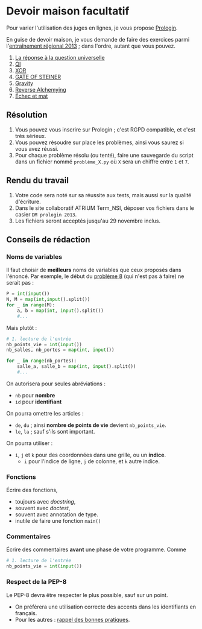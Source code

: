 # Devoir maison facultatif

Pour varier l'utilisation des juges en lignes, je vous propose [Prologin](https://prologin.org/).

En guise de devoir maison, je vous demande de faire des exercices parmi l'[entraînement régional 2013](https://prologin.org/train/2013/semifinal) ; dans l'ordre, autant que vous pouvez.

1. [La réponse à la question universelle](Prologin2013/prob-1.html)
2. [QI](Prologin2013/prob-2.html)
3. [XOR](Prologin2013/prob-3.html)
4. [GATE OF STEINER](Prologin2013/prob-4.html)
5. [Gravity](Prologin2013/prob-5.html)
6. [Reverse Alchemying](Prologin2013/prob-6.html)
7. [Échec et mat](Prologin2013/prob-7.html)

## Résolution

1. Vous pouvez vous inscrire sur Prologin ; c'est RGPD compatible, et c'est très sérieux.
2. Vous pouvez résoudre sur place les problèmes, ainsi vous saurez si vous avez réussi.
3. Pour chaque problème résolu (ou tenté), faire une sauvegarde du script dans un fichier nommé `problème_X.py` où `X` sera un chiffre entre `1` et `7`.

## Rendu du travail

1. Votre code sera noté sur sa réussite aux tests, mais aussi sur la qualité d'écriture.
2. Dans le site collaboratif ATRIUM Term_NSI, déposer vos fichiers dans le casier `DM prologin 2013`.
3. Les fichiers seront acceptés jusqu'au 29 novembre inclus.

## Conseils de rédaction

### Noms de variables
Il faut choisir de **meilleurs** noms de variables que ceux proposés dans l'énoncé.
Par exemple, le début du [problème 8](https://prologin.org/train/2013/semifinal/donjons_et_dragons) (qui n'est pas à faire) ne serait pas :

```python
P = int(input())
N, M = map(int,input().split())
for _ in range(M):
    a, b = map(int, input().split())
    #...
```

Mais plutôt :

```python
# 1. lecture de l'entrée
nb_points_vie = int(input())
nb_salles, nb_portes = map(int, input())

for _ in range(nb_portes):
    salle_a, salle_b = map(int, input().split())
    #...
```

On autorisera pour seules abréviations : 
* `nb` pour **nombre**
* `id` pour **identifiant**

On pourra omettre les articles :
* `de`, `du` ; ainsi **nombre de points de vie** devient `nb_points_vie`.
* `le`, `la` ; sauf s'ils sont important.

On pourra utiliser :
* `i`, `j` et `k` pour des coordonnées dans une grille, ou un **indice**.
    * `i` pour l'indice de ligne, `j` de colonne, et `k` autre indice.

### Fonctions
Écrire des fonctions,
* toujours avec *docstring*,
* souvent avec *doctest*,
* souvent avec annotation de type.
* inutile de faire une fonction `main()`

### Commentaires
Écrire des commentaires **avant** une phase de votre programme. Comme
```python
# 1. lecture de l'entrée
nb_points_vie = int(input())
```

### Respect de la PEP-8
Le PEP-8 devra être respecter le plus possible, sauf sur un point.
+ On préférera une utilisation correcte des accents dans les identifiants en français.
+ Pour les autres : [rappel des bonnes pratiques](https://franckchambon.github.io/ClasseVirtuelle/Term_NSI/pep.html).


